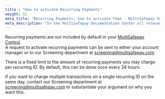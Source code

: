 ```yaml
---
title : "How to activate Recurring Payments"
weight: 51
meta_title: "Recurring Payments, how to activate them - MultiSafepay Support"
meta_description: "In the MultiSafepay Documentation Center all relevant information regarding our Plugins and API. As well as Support pages for Payment Method, Tools and General Questions. You can also find the contact details of our Support Team and Integration Team."
---
```


Recurring payments are not included by default in your [MultiSafepay Control](https://merchant.multisafepay.com/). <br>
A request to activate recurring payments can be sent to either your account manager or to our Screening department at <screening@multisafepay.com>

There is a fixed limit to the amount of recurring payments you may charge per recurring ID. By default, this can be done once every 24 hours.

If you want to charge multiple transactions on a single recurring ID on the same day, contact our Screening department at <screening@multisafepay.com> to substantiate your argument on why you want this. 





